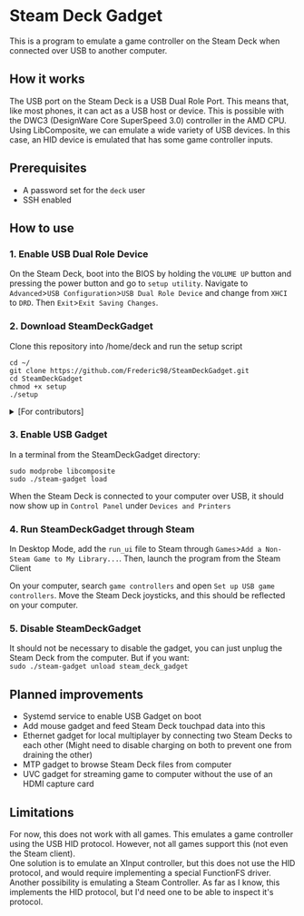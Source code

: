 # Steam Deck Gadget
This is a program to emulate a game controller on the Steam Deck when connected over USB to another computer.

## How it works
The USB port on the Steam Deck is a USB Dual Role Port. This means that, like most phones, it can act as a USB host or device.
This is possible with the DWC3 (DesignWare Core SuperSpeed 3.0) controller in the AMD CPU.  
Using LibComposite, we can emulate a wide variety of USB devices. In this case, an HID device is emulated that has some game controller inputs.

## Prerequisites
- A password set for the `deck` user
- SSH enabled

## How to use
### 1. Enable USB Dual Role Device
On the Steam Deck, boot into the BIOS by holding the `VOLUME UP` button and pressing the power button and go to `setup utility`.
Navigate to `Advanced`>`USB Configuration`>`USB Dual Role Device` and change from `XHCI` to `DRD`.
Then `Exit`>`Exit Saving Changes`.

### 2. Download SteamDeckGadget
Clone this repository into /home/deck and run the setup script
```shell
cd ~/
git clone https://github.com/Frederic98/SteamDeckGadget.git
cd SteamDeckGadget
chmod +x setup
./setup
```

<details>
  <summary>[For contributors]</summary>

#### 2.1: Running from source
To compile the Steamworks python bindings:
- Download Steamworks SDK: https://partner.steamgames.com/dashboard
- Clone SteamworksPy: https://github.com/philippj/SteamworksPy in `/home/deck` (Or, while it's not merged yet, Frederic98/SteamworksPy)
- Copy Steamworks `sdk/public/steam` into SteamworksPy `library/sdk/steam`
- Copy Steamworks `redistibutable_bin/linux64/libsteam_api.so` into SteamworksPy `library/`
- In `SteamworksPy/library`: `make`
- Copy `SteamworksPy.so` and `libsteam_api.so` to `SteamworksPy/steamworks`
</details>

### 3. Enable USB Gadget
In a terminal from the SteamDeckGadget directory:
```shell
sudo modprobe libcomposite
sudo ./steam-gadget load
```

When the Steam Deck is connected to your computer over USB, it should now show up in `Control Panel` under `Devices and Printers`

### 4. Run SteamDeckGadget through Steam
In Desktop Mode, add the `run_ui` file to Steam through `Games`>`Add a Non-Steam Game to My Library...`.
Then, launch the program from the Steam Client

On your computer, search `game controllers` and open `Set up USB game controllers`. Move the Steam Deck joysticks, and this should be reflected on your computer.

### 5. Disable SteamDeckGadget
It should not be necessary to disable the gadget, you can just unplug the Steam Deck from the computer. But if you want:  
`sudo ./steam-gadget unload steam_deck_gadget`

## Planned improvements
- Systemd service to enable USB Gadget on boot
- Add mouse gadget and feed Steam Deck touchpad data into this
- Ethernet gadget for local multiplayer by connecting two Steam Decks to each other (Might need to disable charging on both to prevent one from draining the other)
- MTP gadget to browse Steam Deck files from computer
- UVC gadget for streaming game to computer without the use of an HDMI capture card

## Limitations
For now, this does not work with all games. This emulates a game controller using the USB HID protocol. However, not all games support this (not even the Steam client).  
One solution is to emulate an XInput controller, but this does not use the HID protocol, and would require implementing a special FunctionFS driver.  
Another possibility is emulating a Steam Controller. As far as I know, this implements the HID protocol, but I'd need one to be able to inspect it's protocol.
